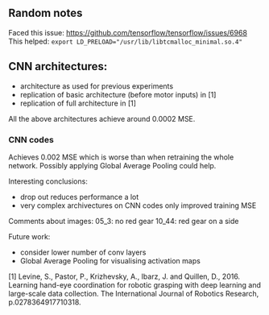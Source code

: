 ## Random notes

Faced this issue: https://github.com/tensorflow/tensorflow/issues/6968
This helped: ```export LD_PRELOAD="/usr/lib/libtcmalloc_minimal.so.4"```

## CNN architectures:
- architecture as used for previous experiments
- replication of basic architecture (before motor inputs) in [1]
- replication of full architecture in [1]

All the above architectures achieve around 0.0002 MSE.

### CNN codes

Achieves 0.002 MSE which is worse than when retraining the whole network. Possibly applying Global Average Pooling could help.


Interesting conclusions:  
- drop out reduces performance a lot
- very complex archivectures on CNN codes only improved training MSE

Comments about images:
05_3: no red gear 
10_44: red  gear on a side 

Future work:  
- consider lower number of conv layers
- Global Average Pooling for visualising activation maps

[1] Levine, S., Pastor, P., Krizhevsky, A., Ibarz, J. and Quillen, D., 2016. Learning hand-eye coordination for robotic grasping with deep learning and large-scale data collection. The International Journal of Robotics Research, p.0278364917710318.